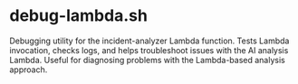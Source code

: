 # debug-lambda.sh

Debugging utility for the incident-analyzer Lambda function. Tests Lambda invocation, checks logs, and helps troubleshoot issues with the AI analysis Lambda. Useful for diagnosing problems with the Lambda-based analysis approach. 